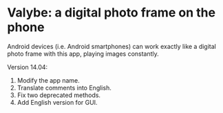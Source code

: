 Valybe: a digital photo frame on the phone
==

Android devices (i.e. Android smartphones) can work exactly like a digital photo frame with this app, playing images constantly.

Version 14.04:  
1. Modify the app name.  
2. Translate comments into English.  
3. Fix two deprecated methods.  
4. Add English version for GUI.  
